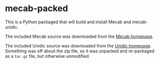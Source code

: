 # mecab-packed

This is a Python packaged that will build and install Mecab and mecab-unidic.

The included Mecab source was downloaded from the [Mecab homepage](http://taku910.github.io/mecab/).

The included Unidic source was downloaded from the [Unidic homepage](https://ja.osdn.net/projects/unidic/). Something was off about the zip file, so it was unpacked and re-packaged as a `tar.gz` file, but otherwise unmodified.


